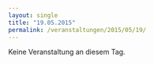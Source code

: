```yaml
---
layout: single
title: "19.05.2015"
permalink: /veranstaltungen/2015/05/19/
---
```


Keine Veranstaltung an diesem Tag.
